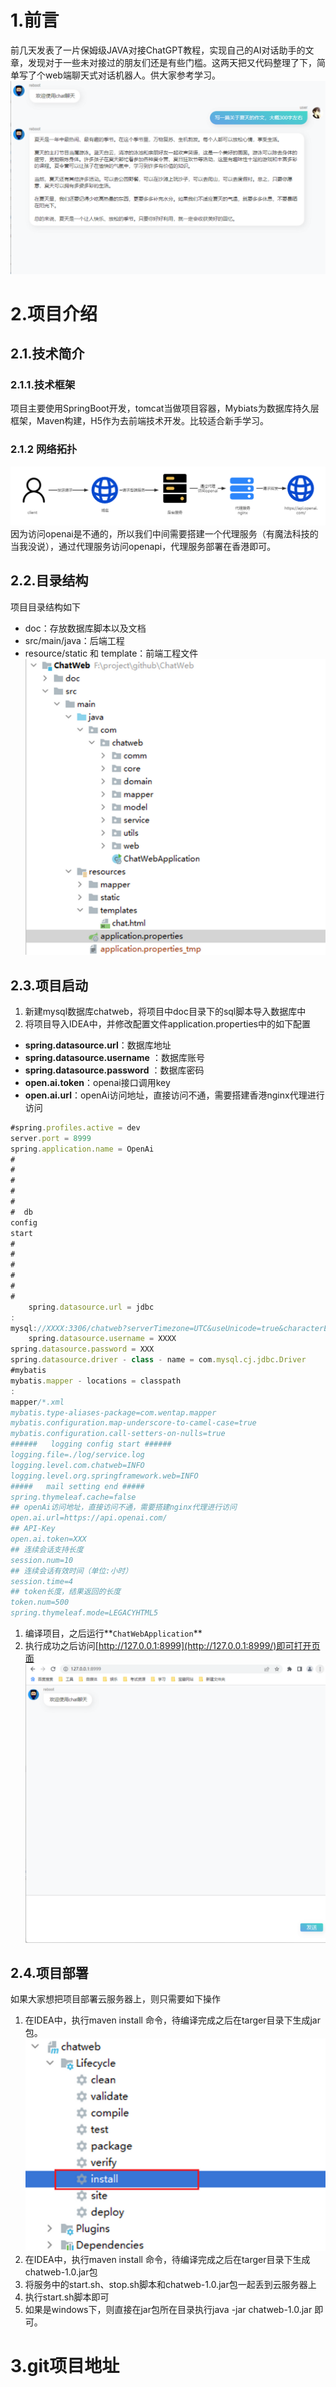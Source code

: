 # 1.前言

前几天发表了一片保姆级JAVA对接ChatGPT教程，实现自己的AI对话助手的文章，发现对于一些未对接过的朋友们还是有些门槛。这两天把又代码整理了下，简单写了个web端聊天式对话机器人。供大家参考学习。
![img.png](doc/db/img.png)

# 2.项目介绍

## 2.1.技术简介

### 2.1.1.技术框架

项目主要使用SpringBoot开发，tomcat当做项目容器，Mybiats为数据库持久层框架，Maven构建，H5作为去前端技术开发。比较适合新手学习。

### 2.1.2 网络拓扑

![img_1.png](doc/db/img_1.png)
因为访问openai是不通的，所以我们中间需要搭建一个代理服务（有魔法科技的当我没说），通过代理服务访问openapi，代理服务部署在香港即可。

## 2.2.目录结构

项目目录结构如下

- doc：存放数据库脚本以及文档
- src/main/java：后端工程
- resource/static 和 template：前端工程文件
  ![img_2.png](doc/db/img_2.png)

## 2.3.项目启动

1. 新建mysql数据库chatweb，将项目中doc目录下的sql脚本导入数据库中
2. 将项目导入IDEA中，并修改配置文件application.properties中的如下配置

- **spring.datasource.url**：数据库地址
- **spring.datasource.username** ：数据库账号
- **spring.datasource.password** ：数据库密码
- **open.ai.token**：openai接口调用key
- **open.ai.url**：openAi访问地址，直接访问不通，需要搭建香港nginx代理进行访问

```jsx
#spring.profiles.active = dev
server.port = 8999
spring.application.name = OpenAi
#
#
#
#
#
#  db
config
start
#
#
#
#
#
#
    spring.datasource.url = jdbc
:
mysql://XXXX:3306/chatweb?serverTimezone=UTC&useUnicode=true&characterEncoding=utf-8
    spring.datasource.username = XXXX
spring.datasource.password = XXX
spring.datasource.driver - class - name = com.mysql.cj.jdbc.Driver
#mybatis
mybatis.mapper - locations = classpath
:
mapper/*.xml
mybatis.type-aliases-package=com.wentap.mapper
mybatis.configuration.map-underscore-to-camel-case=true
mybatis.configuration.call-setters-on-nulls=true
######   logging config start ######
logging.file=./log/service.log
logging.level.com.chatweb=INFO
logging.level.org.springframework.web=INFO
#####   mail setting end #####
spring.thymeleaf.cache=false
## openAi访问地址，直接访问不通，需要搭建nginx代理进行访问
open.ai.url=https://api.openai.com/
## API-Key
open.ai.token=XXX
## 连续会话支持长度
session.num=10
## 连续会话有效时间（单位:小时）
session.time=4
## token长度，结果返回的长度
token.num=500
spring.thymeleaf.mode=LEGACYHTML5
```

1. 编译项目，之后运行**`ChatWebApplication`**
2. 执行成功之后访问[http://127.0.0.1:8999](http://127.0.0.1:8999/)即可打开页面
   ![img_3.png](doc/db/img_3.png)

## 2.4.项目部署

如果大家想把项目部署云服务器上，则只需要如下操作

1. 在IDEA中，执行maven install 命令，待编译完成之后在targer目录下生成jar包。
   ![img_4.png](doc/db/img_4.png)
1. 在IDEA中，执行maven install 命令，待编译完成之后在targer目录下生成chatweb-1.0.jar包
2. 将服务中的start.sh、stop.sh脚本和chatweb-1.0.jar包一起丢到云服务器上
3. 执行start.sh脚本即可
4. 如果是windows下，则直接在jar包所在目录执行java -jar chatweb-1.0.jar 即可。

# 3.git项目地址